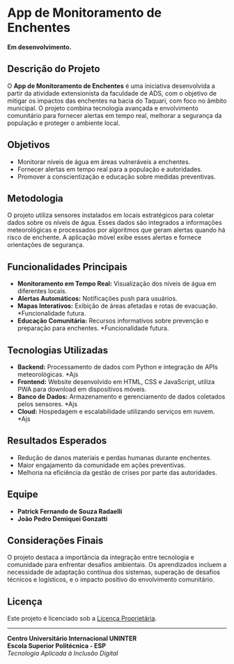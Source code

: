 # App de Monitoramento de Enchentes 

**Em desenvolvimento.**

## Descrição do Projeto
O **App de Monitoramento de Enchentes** é uma iniciativa desenvolvida a partir da atividade extensionista da faculdade de ADS, com o objetivo de mitigar os impactos das enchentes na bacia do Taquari, com foco no âmbito municipal. O projeto combina tecnologia avançada e envolvimento comunitário para fornecer alertas em tempo real, melhorar a segurança da população e proteger o ambiente local.

## Objetivos
- Monitorar níveis de água em áreas vulneráveis a enchentes.
- Fornecer alertas em tempo real para a população e autoridades.
- Promover a conscientização e educação sobre medidas preventivas.

## Metodologia
O projeto utiliza sensores instalados em locais estratégicos para coletar dados sobre os níveis de água. Esses dados são integrados a informações meteorológicas e processados por algoritmos que geram alertas quando há risco de enchente. A aplicação móvel exibe esses alertas e fornece orientações de segurança.

## Funcionalidades Principais
- **Monitoramento em Tempo Real:** Visualização dos níveis de água em diferentes locais.
- **Alertas Automáticos:** Notificações push para usuários.
- **Mapas Interativos:** Exibição de áreas afetadas e rotas de evacuação. *Funcionalidade futura. 
- **Educação Comunitária:** Recursos informativos sobre prevenção e preparação para enchentes. *Funcionalidade futura.

## Tecnologias Utilizadas
- **Backend:** Processamento de dados com Python e integração de APIs meteorológicas. *Ajs
- **Frontend:** Website desenvolvido em HTML, CSS e JavaScript, utiliza PWA para download em dispositivos móveis.
- **Banco de Dados:** Armazenamento e gerenciamento de dados coletados pelos sensores. *Ajs
- **Cloud:** Hospedagem e escalabilidade utilizando serviços em nuvem. *Ajs

## Resultados Esperados
- Redução de danos materiais e perdas humanas durante enchentes.
- Maior engajamento da comunidade em ações preventivas.
- Melhoria na eficiência da gestão de crises por parte das autoridades.

## Equipe
- **Patrick Fernando de Souza Radaelli**
- **João Pedro Demiquei Gonzatti** 

## Considerações Finais
O projeto destaca a importância da integração entre tecnologia e comunidade para enfrentar desafios ambientais. Os aprendizados incluem a necessidade de adaptação contínua dos sistemas, superação de desafios técnicos e logísticos, e o impacto positivo do envolvimento comunitário.

## Licença
Este projeto é licenciado sob a [Licença Proprietária](LICENCE).

---

**Centro Universitário Internacional UNINTER**  
**Escola Superior Politécnica - ESP**  
*Tecnologia Aplicada à Inclusão Digital*